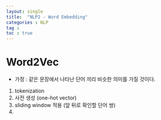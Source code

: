 ```yaml
---
layout: single
title:  "NLP2 - Word Embedding"
categories : NLP
tag : 
toc : true
---
```


# Word2Vec

+ 가정 : 같은 문장에서 나타난 단어 끼리 비슷한 의미를 가질 것이다.


1) tokenization
2) 사전 생성 (one-hot vector)
3) sliding window 적용 (앞 뒤로 확인할 단어 쌍)
4) 